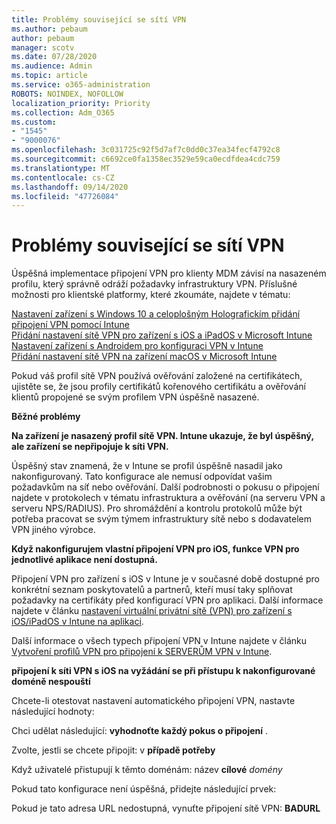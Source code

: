 ```yaml
---
title: Problémy související se sítí VPN
ms.author: pebaum
author: pebaum
manager: scotv
ms.date: 07/28/2020
ms.audience: Admin
ms.topic: article
ms.service: o365-administration
ROBOTS: NOINDEX, NOFOLLOW
localization_priority: Priority
ms.collection: Adm_O365
ms.custom:
- "1545"
- "9000076"
ms.openlocfilehash: 3c031725c92f5d7af7c0dd0c37ea34fecf4792c8
ms.sourcegitcommit: c6692ce0fa1358ec3529e59ca0ecdfdea4cdc759
ms.translationtype: MT
ms.contentlocale: cs-CZ
ms.lasthandoff: 09/14/2020
ms.locfileid: "47726084"
---
```

# <a name="vpn-related-issues"></a>Problémy související se sítí VPN

Úspěšná implementace připojení VPN pro klienty MDM závisí na nasazeném profilu, který správně odráží požadavky infrastruktury VPN. Příslušné možnosti pro klientské platformy, které zkoumáte, najdete v tématu: 

[Nastavení zařízení s Windows 10 a celoplošným Holografickím přidání připojení VPN pomocí Intune](https://docs.microsoft.com/intune/vpn-settings-windows-10)  
[Přidání nastavení sítě VPN pro zařízení s iOS a iPadOS v Microsoft Intune](https://docs.microsoft.com/intune/vpn-settings-ios)  
[Nastavení zařízení s Androidem pro konfiguraci VPN v Intune](https://docs.microsoft.com/intune/vpn-settings-android)  
[Přidání nastavení sítě VPN na zařízení macOS v Microsoft Intune](https://docs.microsoft.com/mem/intune/configuration/vpn-settings-macos)

Pokud váš profil sítě VPN používá ověřování založené na certifikátech, ujistěte se, že jsou profily certifikátů kořenového certifikátu a ověřování klientů propojené se svým profilem VPN úspěšně nasazené.

**Běžné problémy**

**Na zařízení je nasazený profil sítě VPN. Intune ukazuje, že byl úspěšný, ale zařízení se nepřipojuje k síti VPN.**

Úspěšný stav znamená, že v Intune se profil úspěšně nasadil jako nakonfigurovaný. Tato konfigurace ale nemusí odpovídat vašim požadavkům na síť nebo ověřování. Další podrobnosti o pokusu o připojení najdete v protokolech v tématu infrastruktura a ověřování (na serveru VPN a serveru NPS/RADIUS). Pro shromáždění a kontrolu protokolů může být potřeba pracovat se svým týmem infrastruktury sítě nebo s dodavatelem VPN jiného výrobce.

**Když nakonfigurujem vlastní připojení VPN pro iOS, funkce VPN pro jednotlivé aplikace není dostupná.**

Připojení VPN pro zařízení s iOS v Intune je v současné době dostupné pro konkrétní seznam poskytovatelů a partnerů, kteří musí taky splňovat požadavky na certifikáty před konfigurací VPN pro aplikaci. Další informace najdete v článku [nastavení virtuální privátní sítě (VPN) pro zařízení s iOS/iPadOS v Intune na aplikaci](https://docs.microsoft.com/intune/vpn-setting-configure-per-app). 

Další informace o všech typech připojení VPN v Intune najdete v článku [Vytvoření profilů VPN pro připojení k SERVERŮM VPN v Intune](https://docs.microsoft.com/intune/vpn-settings-configure).  

**připojení k síti VPN s iOS na vyžádání se při přístupu k nakonfigurované doméně nespouští**

Chcete-li otestovat nastavení automatického připojení VPN, nastavte následující hodnoty:

Chci udělat následující: **vyhodnoťte každý pokus o připojení** . 

Zvolte, jestli se chcete připojit: v **případě potřeby**

Když uživatelé přistupují k těmto doménám: název **cílové** *domény*

Pokud tato konfigurace není úspěšná, přidejte následující prvek:

Pokud je tato adresa URL nedostupná, vynuťte připojení sítě VPN: **BADURL**